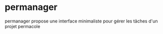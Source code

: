 # permanager
permanager propose une interface minimaliste pour gérer les tâches d'un projet permacole

